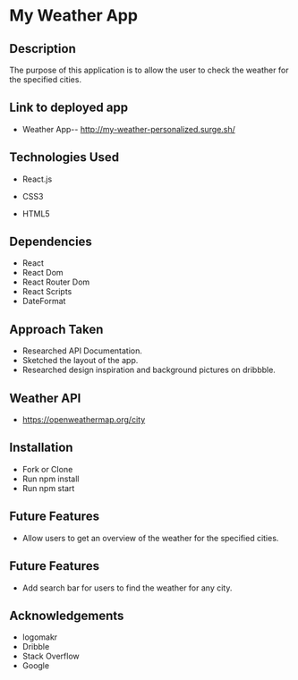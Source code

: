 # My Weather App

## Description

The purpose of this application is to allow the user to check the weather for the specified cities.

## Link to deployed app

* Weather App-- http://my-weather-personalized.surge.sh/

## Technologies Used

* React.js

* CSS3

* HTML5

## Dependencies 

* React
* React Dom
* React Router Dom
* React Scripts
* DateFormat

## Approach Taken

* Researched API Documentation.
* Sketched the layout of the app.
* Researched design inspiration and background pictures on dribbble.

## Weather API

* https://openweathermap.org/city

## Installation

* Fork or Clone 
* Run npm install
* Run npm start 

## Future Features

* Allow users to get an overview of the weather for the specified cities.

## Future Features

*  Add search bar for users to find the weather for any city.

## Acknowledgements

* logomakr
* Dribble
* Stack Overflow
* Google
